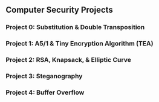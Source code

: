 ## Computer Security Projects

### Project 0: Substitution & Double Transposition

### Project 1: A5/1 & Tiny Encryption Algorithm (TEA)

### Project 2: RSA, Knapsack, & Elliptic Curve

### Project 3: Steganography

### Project 4: Buffer Overflow
